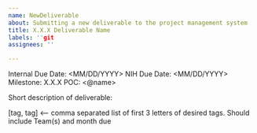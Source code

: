 ```yaml
---
name: NewDeliverable
about: Submitting a new deliverable to the project management system
title: X.X.X Deliverable Name
labels: ''git
assignees: ''

---
```


Internal Due Date: <MM/DD/YYYY>
NIH Due Date: <MM/DD/YYYY>
Milestone: X.X.X
POC: <@name>

Short description of deliverable: <text>

[tag, tag] <-- comma separated list of first 3 letters of desired tags. Should include Team(s) and month due